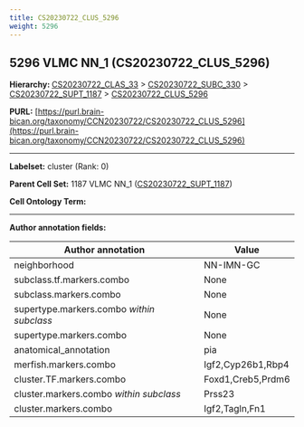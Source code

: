 ```yaml
---
title: CS20230722_CLUS_5296
weight: 5296
---
```

## 5296 VLMC NN_1 (CS20230722_CLUS_5296)
<b>Hierarchy: </b>
[CS20230722_CLAS_33](../CS20230722_CLAS_33) >
[CS20230722_SUBC_330](../CS20230722_SUBC_330) >
[CS20230722_SUPT_1187](../CS20230722_SUPT_1187) >
[CS20230722_CLUS_5296](../CS20230722_CLUS_5296)

**PURL:** [https://purl.brain-bican.org/taxonomy/CCN20230722/CS20230722_CLUS_5296](https://purl.brain-bican.org/taxonomy/CCN20230722/CS20230722_CLUS_5296)

---


**Labelset:** cluster (Rank: 0)

**Parent Cell Set:** 1187 VLMC NN_1 ([CS20230722_SUPT_1187](../CS20230722_SUPT_1187))



**Cell Ontology Term:** 

[MARKER GENES.]: #


---

[TRANSFERRED ANNOTATIONS.]: #


[AUTHOR ANNOTATION FIELDS.]: #


**Author annotation fields:**

| Author annotation | Value |
|-------------------|-------|
|neighborhood|NN-IMN-GC|
|subclass.tf.markers.combo|None|
|subclass.markers.combo|None|
|supertype.markers.combo _within subclass_|None|
|supertype.markers.combo|None|
|anatomical_annotation|pia|
|merfish.markers.combo|Igf2,Cyp26b1,Rbp4|
|cluster.TF.markers.combo|Foxd1,Creb5,Prdm6|
|cluster.markers.combo _within subclass_|Prss23|
|cluster.markers.combo|Igf2,Tagln,Fn1|
